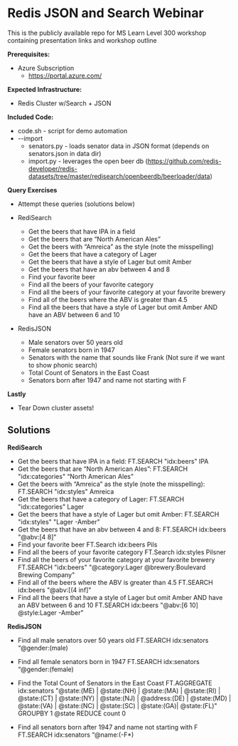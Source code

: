 # Redis JSON and Search Webinar 
This is the publicly available repo for MS Learn Level 300 workshop containing presentation links and workshop outline

**Prerequisites:**
- Azure Subscription
  - https://portal.azure.com/

**Expected Infrastructure:**
- Redis Cluster w/Search + JSON

**Included Code:**
- code.sh - script for demo automation
- --import
  - senators.py - loads senator data in JSON format (depends on senators.json in data dir)
  - import.py - leverages the open beer db (https://github.com/redis-developer/redis-datasets/tree/master/redisearch/openbeerdb/beerloader/data)


  

  
**Query Exercises**
- Attempt these queries (solutions below)
- RediSearch
    - Get the beers that have IPA in a field
    - Get the beers that are “North American Ales”
    - Get the beers with “Amreica” as the style (note the misspelling)
    - Get the beers that have a category of Lager
    - Get the beers that have a style of Lager but omit Amber
    - Get the beers that have an abv between 4 and 8
    - Find your favorite beer
    - Find all the beers of your favorite category
    - Find all the beers of your favorite category at your favorite brewery
    - Find all of the beers where the ABV is greater than 4.5
    - Find all the beers that have a style of Lager but omit Amber AND have an ABV between 6 and 10


- RedisJSON
    - Male senators over 50 years old
    - Female senators born in 1947
    - Senators with the name that sounds like Frank (Not sure if we want to show phonic search)
    - Total Count of Senators in the East Coast
    - Senators born after 1947 and name not starting with F
  
**Lastly**
- Tear Down cluster assets!

Solutions
---------------------------------------------------

**RediSearch**
- Get the beers that have IPA in a field:
FT.SEARCH "idx:beers" IPA
- Get the beers that are “North American Ales”:
FT.SEARCH "idx:categories" “North American Ales”
- Get the beers with “Amreica” as the style (note the misspelling):
FT.SEARCH "idx:styles" Amreica
- Get the beers that have a category of Lager:
FT.SEARCH "idx:categories" Lager
- Get the beers that have a style of Lager but omit Amber:
FT.SEARCH "idx:styles" "Lager -Amber"
- Get the beers that have an abv between 4 and 8:
FT.SEARCH idx:beers "@abv:[4 8]"
- Find your favorite beer
FT.Search idx:beers Pils
- Find all the beers of your favorite category
FT.Search idx:styles Pilsner
- Find all the beers of your favorite category at your favorite brewery
FT.SEARCH "idx:beers" "@category:Lager @brewery:Boulevard Brewing Company"
- Find all of the beers where the ABV is greater than 4.5
FT.SEARCH idx:beers "@abv:[(4 inf]"
- Find all the beers that have a style of Lager but omit Amber AND have an ABV between 6 and 10
FT.SEARCH idx:beers "@abv:[6 10] @style:Lager -Amber"

**RedisJSON**
- Find all male senators over 50 years old
FT.SEARCH idx:senators “@gender:(male) 

- Find all female senators born in 1947
FT.SEARCH idx:senators “@gender:(female) 

- Find the Total Count of Senators in the East Coast
 FT.AGGREGATE idx:senators "@state:(ME) | @state:(NH) | @state:(MA) | @state:(RI) | @state:(CT) | @state:(NY) | @state:(NJ) | @address:(DE) | @state:(MD) | @state:(VA) | @state:(NC) | @state:(SC) | @state:(GA)| @state:(FL)" GROUPBY 1 @state REDUCE count 0

- Find all senators born after 1947 and name not starting with F
FT.SEARCH idx:senators “@name:(-F*)




